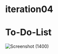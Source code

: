 # iteration04 
# To-Do-List
![Screenshot (1400)](https://github.com/user-attachments/assets/0ebd6207-f8f8-4205-99f5-568078c7fb77)
